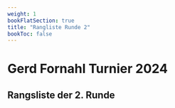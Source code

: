 ```yaml
---
weight: 1
bookFlatSection: true
title: "Rangliste Runde 2"
bookToc: false
---
```


# Gerd Fornahl Turnier 2024

## Rangsliste der 2. Runde